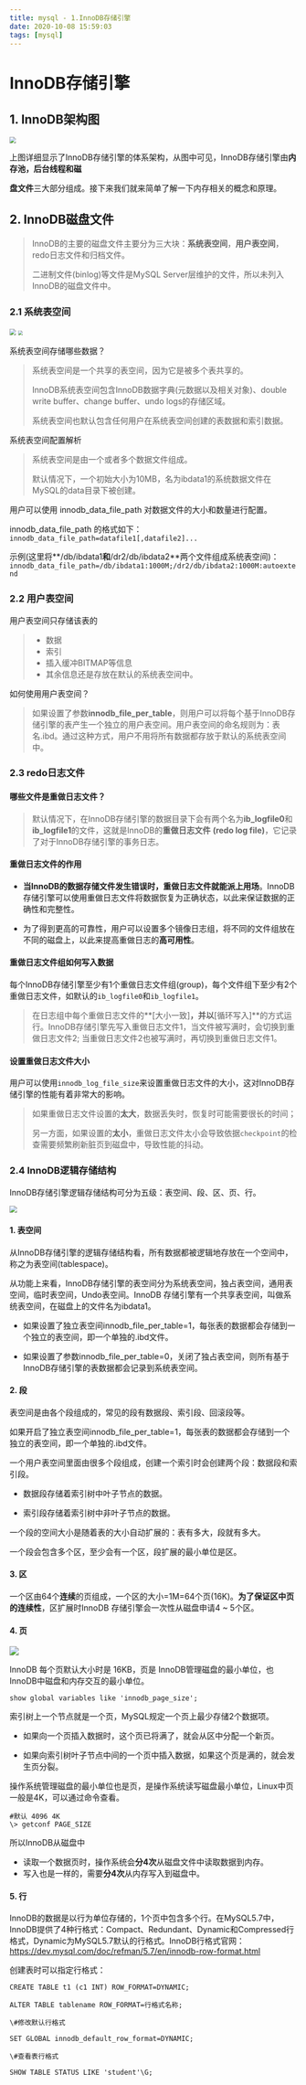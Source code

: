 ```yaml
---
title: mysql - 1.InnoDB存储引擎
date: 2020-10-08 15:59:03
tags: [mysql]
---
```




# InnoDB存储引擎

## 1. InnoDB架构图

<img src="https://tva1.sinaimg.cn/large/007S8ZIlgy1ghu7wvkdxyj30jg0eyq6j.jpg" style="zoom: 67%;" />

上图详细显示了InnoDB存储引擎的体系架构，从图中可见，InnoDB存储引擎由**内存池，后台线程和磁**

**盘文件**三大部分组成。接下来我们就来简单了解一下内存相关的概念和原理。

## 2. InnoDB磁盘文件

> InnoDB的主要的磁盘文件主要分为三大块：**系统表空间**，**用户表空间**，redo日志文件和归档文件。
>
> 二进制文件(binlog)等文件是MySQL Server层维护的文件，所以未列入InnoDB的磁盘文件中。

### 2.1 系统表空间

<img src="https://imgedu.lagou.com/131123de763c46a1b03b95c650ba32f0.jpg" style="zoom: 67%;" />

<img src="https://imgedu.lagou.com/6feb838308f34b0791c07a2b2b157fcf.jpg" style="zoom: 50%;" />

系统表空间存储哪些数据？

> 系统表空间是一个共享的表空间，因为它是被多个表共享的。
>
> InnoDB系统表空间包含InnoDB数据字典(元数据以及相关对象)、double write buffer、change buffer、undo logs的存储区域。
>
> 系统表空间也默认包含任何用户在系统表空间创建的表数据和索引数据。

系统表空间配置解析

> 系统表空间是由一个或者多个数据文件组成。
>
> 默认情况下，一个初始大小为10MB，名为ibdata1的系统数据文件在MySQL的data目录下被创建。
>

用户可以使用 innodb_data_file_path 对数据文件的大小和数量进行配置。

innodb_data_file_path 的格式如下：`innodb_data_file_path=datafile1[,datafile2]...`

示例(这里将**/db/ibdata1**和**/dr2/db/ibdata2**两个文件组成系统表空间)： `innodb_data_file_path=/db/ibdata1:1000M;/dr2/db/ibdata2:1000M:autoextend`

<!--如果这两个文件位于不同的磁盘上，磁盘的负载可能被平均，因此可以提高数据库的整体性能。-->

<!--两个文件的文件名之后都跟了属性，表示文件ibdata1的大小为1000MB，文件ibdata2的大小为1000MB，而且用完空间之后可以自动增长(autoextend)。-->

### 2.2 用户表空间

用户表空间只存储该表的

> - 数据
> - 索引
> - 插入缓冲BITMAP等信息
> - 其余信息还是存放在默认的系统表空间中。

如何使用用户表空间？

> 如果设置了参数**innodb_file_per_table**，则用户可以将每个基于InnoDB存储引擎的表产生一个独立的用户表空间。用户表空间的命名规则为：表名.ibd。通过这种方式，用户不用将所有数据都存放于默认的系统表空间中。

### 2.3 redo日志文件

#### 哪些文件是重做日志文件？

> 默认情况下，在InnoDB存储引擎的数据目录下会有两个名为**ib_logfile0**和**ib_logfile1**的文件，这就是InnoDB的**重做日志文件** **(redo log file)**，它记录了对于InnoDB存储引擎的事务日志。
>

#### 重做日志文件的作用

- **当InnoDB的数据存储文件发生错误时，重做日志文件就能派上用场**。InnoDB存储引擎可以使用重做日志文件将数据恢复为正确状态，以此来保证数据的正确性和完整性。

- 为了得到更高的可靠性，用户可以设置多个镜像日志组，将不同的文件组放在不同的磁盘上，以此来提高重做日志的**高可用性**。

#### 重做日志文件组如何写入数据

每个InnoDB存储引擎至少有1个重做日志文件组(group)，每个文件组下至少有2个重做日志文件，如默认的`ib_logfile0`和`ib_logfile1`。

> 在日志组中每个重做日志文件的**[大小一致]**，并以**[循环写入]**的方式运行。InnoDB存储引擎先写入重做日志文件1，当文件被写满时，会切换到重做日志文件2; 当重做日志文件2也被写满时，再切换到重做日志文件1。
>

#### 设置重做日志文件大小

用户可以使用`innodb_log_file_size`来设置重做日志文件的大小，这对InnoDB存储引擎的性能有着非常大的影响。

> 如果重做日志文件设置的**太大**，数据丢失时，恢复时可能需要很长的时间；
>
> 另一方面，如果设置的**太小**，重做日志文件太小会导致依据`checkpoint`的检查需要频繁刷新脏页到磁盘中，导致性能的抖动。
>

### 2.4 InnoDB逻辑存储结构

InnoDB存储引擎逻辑存储结构可分为五级：表空间、段、区、页、行。

<img src="https://static001.geekbang.org/infoq/71/715646b8db39a9537925e985c5140c70.png" style="zoom: 80%;" />

#### 1. 表空间

从InnoDB存储引擎的逻辑存储结构看，所有数据都被逻辑地存放在一个空间中，称之为表空间(tablespace)。

从功能上来看，InnoDB存储引擎的表空间分为系统表空间，独占表空间，通用表空间，临时表空间，Undo表空间。InnoDB 存储引擎有一个共享表空间，叫做系统表空间，在磁盘上的文件名为ibdata1。

- 如果设置了独立表空间innodb_file_per_table=1，每张表的数据都会存储到一个独立的表空间，即一个单独的.ibd文件。

- 如果设置了参数innodb_file_per_table=0，关闭了独占表空间，则所有基于InnoDB存储引擎的表数据都会记录到系统表空间。

#### 2. 段

表空间是由各个段组成的，常见的段有数据段、索引段、回滚段等。

如果开启了独立表空间innodb_file_per_table=1，每张表的数据都会存储到一个独立的表空间，即一个单独的.ibd文件。

一个用户表空间里面由很多个段组成，创建一个索引时会创建两个段：数据段和索引段。

- 数据段存储着索引树中叶子节点的数据。

- 索引段存储着索引树中非叶子节点的数据。

一个段的空间大小是随着表的大小自动扩展的：表有多大，段就有多大。

一个段会包含多个区，至少会有一个区，段扩展的最小单位是区。

#### 3. 区

一个区由64个**连续**的页组成，一个区的大小=1M=64个页(16K)。**为了保证区中页的连续性**，区扩展时InnoDB 存储引擎会一次性从磁盘申请4 ~ 5个区。

#### 4. 页

![](https://img-blog.csdnimg.cn/20200705151425989.png?x-oss-process=image/watermark,type_ZmFuZ3poZW5naGVpdGk,shadow_10,text_aHR0cHM6Ly9ibG9nLmNzZG4ubmV0L3p3eDkwMDEwMg==,size_16,color_FFFFFF,t_70)

InnoDB 每个页默认大小时是 16KB，页是 InnoDB管理磁盘的最小单位，也InnoDB中磁盘和内存交互的最小单位。

```mysql
show global variables like 'innodb_page_size';
```

索引树上一个节点就是一个页，MySQL规定一个页上最少存储2个数据项。

- 如果向一个页插入数据时，这个页已将满了，就会从区中分配一个新页。

- 如果向索引树叶子节点中间的一个页中插入数据，如果这个页是满的，就会发生页分裂。

操作系统管理磁盘的最小单位也是页，是操作系统读写磁盘最小单位，Linux中页一般是4K，可以通过命令查看。

```shell
#默认 4096 4K 
\> getconf PAGE_SIZE
```

所以InnoDB从磁盘中

- 读取一个数据页时，操作系统会**分4次**从磁盘文件中读取数据到内存。
- 写入也是一样的，需要**分4次**从内存写入到磁盘中。

#### 5. 行

InnoDB的数据是以行为单位存储的，1个页中包含多个行。在MySQL5.7中，InnoDB提供了4种行格式：Compact、Redundant、Dynamic和Compressed行格式，Dynamic为MySQL5.7默认的行格式。InnoDB行格式官网：https://dev.mysql.com/doc/refman/5.7/en/innodb-row-format.html

创建表时可以指定行格式：

```mysql
CREATE TABLE t1 (c1 INT) ROW_FORMAT=DYNAMIC; 

ALTER TABLE tablename ROW_FORMAT=行格式名称; 

\#修改默认行格式 

SET GLOBAL innodb_default_row_format=DYNAMIC; 

\#查看表行格式 

SHOW TABLE STATUS LIKE 'student'\G; 
```

